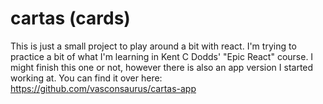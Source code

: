 # cartas (cards)

This is just a small project to play around a bit with react. I'm trying to practice a bit of what I'm learning in Kent C Dodds' "Epic React" course.
I might finish this one or not, however there is also an app version I started working at. You can find it over here: https://github.com/vasconsaurus/cartas-app
